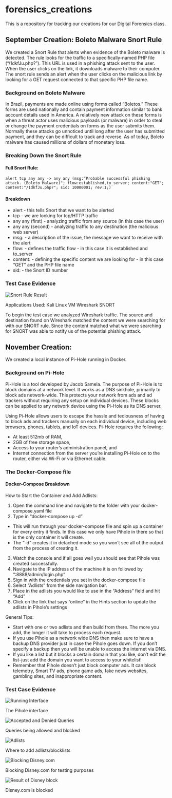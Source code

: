 # forensics_creations
This is a repository for tracking our creations for our Digital Forensics class.
## September Creation: Boleto Malware Snort Rule

We created a Snort Rule that alerts when evidence of the Boleto malware is detected. The rule looks for the traffic to a specifically-named PHP file (“/1dkfJu.php?”). This URL is used in a phishing attack sent to the user. When the user clicks on the link, it downloads malware to their computer. The snort rule sends an alert when the user clicks on the malicious link by looking for a GET request connected to that specific PHP file name.

### Background on Boleto Malware

In Brazil, payments are made online using forms called “Boletos.” These forms are used nationally and contain payment information similar to bank account details used in America. A relatively new attack on these forms is when a threat actor uses malicious payloads (or malware) in order to steal or change the payment credentials on forms as the user submits them. Normally these attacks go unnoticed until long after the user has submitted payment, and they can be difficult to track and reverse. As of today, Boleto malware has caused millions of dollars of monetary loss. 


### Breaking Down the Snort Rule

#### Full Snort Rule: 

```
alert tcp any any -> any any (msg:“Probable successful phishing attack. (Boleto Malware)"; flow:established,to_server; content:"GET"; content:"/1dkfJu.php?"; sid: 10000001; rev:1;) 
```

#### Breakdown

- alert - this tells Snort that we want to be alerted
- tcp - we are looking for tcp/HTTP traffic
- any any (first) - analyzing traffic from any source (in this case the user)
- any any (second) - analyzing traffic to any destination (the malicious web server)
- msg: - a description of the issue, the message we want to receive with the alert
- flow: - defines the traffic flow - in this case it is established and to_server
- content: - defining the specific content we are looking for - in this case “GET” and the PHP file name
- sid: - the Snort ID number

### Test Case Evidence

![Snort Rule Result](./imgs/septembercreationscreenshot.png)

Applications Used:
Kali Linux VM
Wireshark
SNORT

To begin the test case we analyzed Wireshark traffic. The source and destination found on Wireshark matched the content we were searching for with our SNORT rule. Since the content matched what we were searching for SNORT was able to notify us of the potential phishing attack. 

## November Creation: 

We created a local instance of Pi-Hole running in Docker. 

### Background on Pi-Hole


Pi-Hole is a tool developed by Jacob Samela. The purpose of Pi-Hole is to block domains at a network level. It works as a DNS sinkhole, primarily to block ads network-wide. This protects your network from ads and ad trackers without requiring any setup on individual devices. These blocks can be applied to any network device using the Pi-Hole as its DNS server.

Using Pi-Hole allows users to escape the hassle and tediousness of having to block ads and trackers manually on each individual device, including web browsers, phones, tablets, and IoT devices. Pi-Hole requires the following:

- At least 512mb of RAM,
- 2GB of free storage space,
- Access to your router’s administration panel, and
- Internet connection from the server you’re installing Pi-Hole on to the router, either via Wi-Fi or via Ethernet cable.


### The Docker-Compose file


#### Docker-Compose Breakdown

How to Start the Container and Add Adlists:

1. Open the command line and navigate to the folder with your docker-compose.yaml file
2. Type in “docker-compose up -d”
- This will run through your docker-compose file and spin up a container for every entry it finds. In this case we only have Pihole in there so that is the only container it will create.
- The “-d” creates it in detached mode so you won’t see all of the output from the process of creating it.
3. Watch the console and if all goes well you should see that Pihole was created successfully.
4. Navigate to the IP address of the machine it is on followed by “:8888/admin/login.php”
5. Sign in with the credentials you set in the docker-compose file
6. Select “Adlists” from the side navigation bar. 
7. Place in the adlists you would like to use in the “Address” field and hit “Add”
8. Click on the link that says “online” in the Hints section to update the adlists in Pihole’s settings

General Tips:

- Start with one or two adlists and then build from there. The more you add, the longer it will take to process each request. 
- If you use Pihole as a network wide DNS then make sure to have a backup DNS provider just in case the Pihole goes down. If you don’t specify a backup then you will be unable to access the internet via DNS. 
- If you like a list but it blocks a certain domain that you like, don’t edit the list–just add the domain you want to access to your whitelist!
- Remember that Pihole doesn’t just block computer ads. It can block telemetry, Smart TV ads, phone game ads, fake news websites, gambling sites, and inappropriate content.


### Test Case Evidence

![Running Interface](./imgs/Figure1.png)

<figcaption>The Pihole interface</figcaption>

![Accepted and Denied Queries](./imgs/Figure2.png)

<figcaption>Queries being allowed and blocked</figcaption>

![Adlists](./imgs/Figure3.png)

<figcaption>Where to add adlists/blocklists</figcaption>

![Blocking Disney.com](./imgs/Figure4.png)

<figcaption>Blocking Disney.com for testing purposes</figcaption>

![Result of Disney block](./imgs/Figure5.png)

<figcaption>Disney.com is blocked</figcaption>
